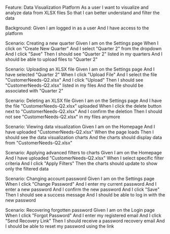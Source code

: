 Feature: Data Visualization Platform
  As a user
  I want to visualize and analyze data from XLSX files
  So that I can better understand and filter the data

  Background:
    Given I am logged in as a user
    And I have access to the platform

  Scenario: Creating a new quarter
    Given I am on the Settings page
    When I click on "Create New Quarter"
    And I select "Quarter 2" from the dropdown
    And I click "Save"
    Then I should see "Quarter 2" listed in my quarters
    And I should be able to upload files to "Quarter 2"

  Scenario: Uploading an XLSX file
    Given I am on the Settings page
    And I have selected "Quarter 2"
    When I click "Upload File"
    And I select the file "CustomerNeeds-Q2.xlsx"
    And I click "Upload"
    Then I should see "CustomerNeeds-Q2.xlsx" listed in my files
    And the file should be associated with "Quarter 2"

  Scenario: Deleting an XLSX file
    Given I am on the Settings page
    And I have the file "CustomerNeeds-Q2.xlsx" uploaded
    When I click the delete button next to "CustomerNeeds-Q2.xlsx"
    And I confirm the deletion
    Then I should not see "CustomerNeeds-Q2.xlsx" in my files anymore

  Scenario: Viewing data visualization
    Given I am on the Homepage
    And I have uploaded "CustomerNeeds-Q2.xlsx"
    When the page loads
    Then I should see the data visualization charts
    And the charts should display data from "CustomerNeeds-Q2.xlsx"

  Scenario: Applying advanced filters to charts
    Given I am on the Homepage
    And I have uploaded "CustomerNeeds-Q2.xlsx"
    When I select specific filter criteria
    And I click "Apply Filters"
    Then the charts should update to show only the filtered data

  Scenario: Changing account password
    Given I am on the Settings page
    When I click "Change Password"
    And I enter my current password
    And I enter a new password
    And I confirm the new password
    And I click "Save"
    Then I should see a success message
    And I should be able to log in with the new password

  Scenario: Recovering forgotten password
    Given I am on the Login page
    When I click "Forgot Password"
    And I enter my registered email
    And I click "Send Recovery Link"
    Then I should receive a password recovery email
    And I should be able to reset my password using the link 